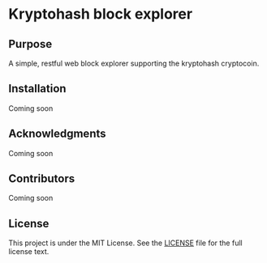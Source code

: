 # Kryptohash block explorer

## Purpose
A simple, restful web block explorer supporting the kryptohash cryptocoin.

## Installation
Coming soon

## Acknowledgments
Coming soon

## Contributors
Coming soon

## License

This project is under the MIT License. See the [LICENSE](https://github.com/gogits/gogs/blob/master/LICENSE) file for the full license text.

